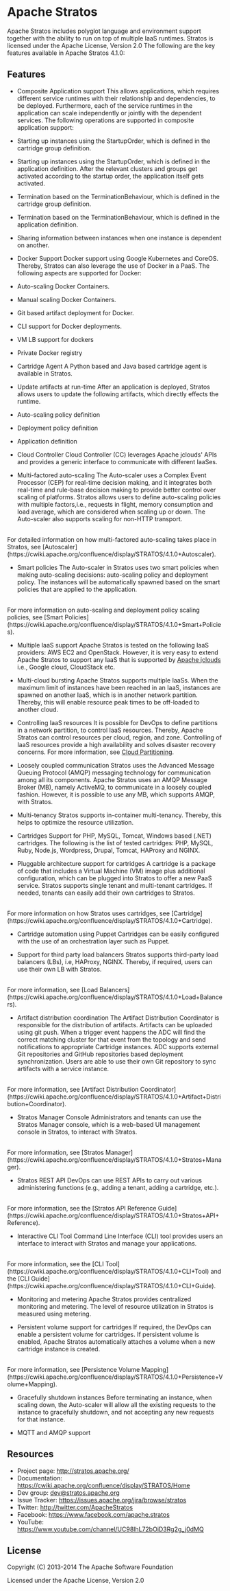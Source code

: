 Apache Stratos
===========================
Apache Stratos includes polyglot language and environment support together with the ability to run on top of multiple IaaS runtimes.
Stratos is licensed under the Apache License, Version 2.0
The following are the key features available in Apache Stratos 4.1.0:

Features
--------
* Composite Application support
This allows applications, which  requires different service runtimes with their relationship and dependencies,
to be deployed. Furthermore, each of the service runtimes in the application can scale independently or jointly with
the dependent services. The following operations are supported in composite application support:
 * Starting up instances using the StartupOrder, which is defined in the cartridge group definition.
 * Starting up instances using the StartupOrder, which is defined in the application definition.  After the relevant clusters and groups get activated according to the startup order, the application itself gets activated.
 * Termination based on the TerminationBehaviour, which is defined in the cartridge group definition.
 * Termination based on the TerminationBehaviour, which is defined in the application definition.
 * Sharing information between instances when one instance is dependent on another.

* Docker Support
Docker support using Google Kubernetes and CoreOS. Thereby, Stratos can also leverage the use of Docker in a PaaS.
The following aspects are supported for Docker:
 * Auto-scaling Docker Containers.
 * Manual scaling Docker Containers.
 * Git based artifact deployment for Docker.
 * CLI support for Docker deployments.
 * VM LB support for dockers
 * Private Docker registry

* Cartridge Agent
A Python based and Java based cartridge agent is available in Stratos.

* Update artifacts at run-time
After an application is deployed, Stratos allows users to update the following artifacts, which directly effects the runtime.
 * Auto-scaling policy definition
 * Deployment policy definition
 * Application definition

* Cloud Controller
Cloud Controller (CC) leverages Apache jclouds' APIs and provides a generic interface to communicate with different IaaSes.

* Multi-factored auto-scaling
The Auto-scaler uses a Complex Event Processor (CEP) for real-time decision making, and it integrates both real-time
and rule-base decision making to provide better control over scaling of platforms. Stratos allows users to define
auto-scaling policies with multiple factors,i.e., requests in flight, memory consumption and load average, which are
considered when scaling up or down. The Auto-scaler also supports scaling for non-HTTP transport.
<br />
For detailed information on how multi-factored auto-scaling takes place in Stratos,
see [Autoscaler](https://cwiki.apache.org/confluence/display/STRATOS/4.1.0+Autoscaler).

* Smart policies
The Auto-scaler in Stratos uses two smart policies when making auto-scaling decisions: auto-scaling policy and deployment policy.
The instances will be automatically spawned based on the smart policies that are applied to the application.
<br />
For more information on auto-scaling and deployment policy scaling policies, see [Smart Policies](https://cwiki.apache.org/confluence/display/STRATOS/4.1.0+Smart+Policies).

* Multiple IaaS support
Apache Stratos is tested on the following IaaS providers: AWS EC2 and OpenStack. However, it is very easy to extend
Apache Stratos to support any IaaS that is supported by [Apache jclouds](https://jclouds.apache.org) i.e., Google cloud, CloudStack etc.

* Multi-cloud bursting
Apache Stratos supports multiple IaaSs. When the maximum limit of instances have been reached in an IaaS, instances
are spawned on another IaaS, which is in another network partition. Thereby, this will enable resource peak times to
be off-loaded to another cloud.

* Controlling IaaS resources
It is possible for DevOps to define partitions in a network partition, to control IaaS resources. Thereby,
Apache Stratos can control resources per cloud, region, and zone. Controlling of IaaS resources provide a high
availability and solves disaster recovery concerns. For more information, see [Cloud Partitioning](https://cwiki.apache.org/confluence/display/STRATOS/4.1.0+Cloud+Partitioning).

* Loosely coupled communication
Stratos uses the Advanced Message Queuing Protocol (AMQP) messaging technology for communication among all its components.
Apache Stratos uses an AMQP Message Broker (MB), namely ActiveMQ, to communicate in a loosely coupled fashion.
However, it is possible to use any MB, which supports AMQP, with Stratos.

* Multi-tenancy
Stratos supports in-container multi-tenancy. Thereby, this helps to optimize the resource utilization.

* Cartridges
Support for PHP, MySQL, Tomcat, Windows based (.NET) cartridges. The following is the list of tested cartridges:
PHP, MySQL, Ruby, Node.js, Wordpress, Drupal, Tomcat, HAProxy and NGINX.

* Pluggable architecture support for cartridges
A cartridge is a package of code that includes a Virtual Machine (VM) image plus additional configuration, which can
be plugged into Stratos to offer a new PaaS service. Stratos supports single tenant and multi-tenant cartridges.
If needed, tenants can easily add their own cartridges to Stratos.
<br />
For more information on how Stratos uses cartridges, see [Cartridge](https://cwiki.apache.org/confluence/display/STRATOS/4.1.0+Cartridge).

* Cartridge automation using Puppet
Cartridges can be easily configured with the use of an orchestration layer such as Puppet.

* Support for third party load balancers
Stratos supports third-party load balancers (LBs), i.e, HAProxy, NGINX. Thereby, if required, users can use their own
LB with Stratos.
<br />
For more information, see [Load Balancers](https://cwiki.apache.org/confluence/display/STRATOS/4.1.0+Load+Balancers).

* Artifact distribution coordination
The Artifact Distribution Coordinator is responsible for the distribution of artifacts. Artifacts can be uploaded
using git push. When a trigger event happens the ADC will find the correct matching cluster for that event from the
topology and send notifications to appropriate Cartridge instances. ADC supports external Git repositories and GitHub
repositories based deployment synchronization. Users are able to use their own Git repository to sync artifacts with
a service instance.
<br />
For more information, see [Artifact Distribution Coordinator](https://cwiki.apache.org/confluence/display/STRATOS/4.1.0+Artifact+Distribution+Coordinator).

* Stratos Manager Console
Administrators and tenants can use the Stratos Manager console, which is a web-based UI management console in Stratos,
to interact with Stratos.
<br />
For more information, see [Stratos Manager](https://cwiki.apache.org/confluence/display/STRATOS/4.1.0+Stratos+Manager).

* Stratos REST API
DevOps can use REST APIs to carry out various administering functions (e.g., adding a tenant, adding a cartridge, etc.).
<br />
For more information, see the [Stratos API Reference Guide](https://cwiki.apache.org/confluence/display/STRATOS/4.1.0+Stratos+API+Reference).

* Interactive CLI Tool
Command Line Interface (CLI) tool provides users an interface to interact with Stratos and manage your applications.
<br />
For more information, see the [CLI Tool](https://cwiki.apache.org/confluence/display/STRATOS/4.1.0+CLI+Tool) and the
[CLI Guide](https://cwiki.apache.org/confluence/display/STRATOS/4.1.0+CLI+Guide).

* Monitoring and metering
Apache Stratos provides centralized monitoring and metering. The level of resource utilization in Stratos is measured using metering.

* Persistent volume support for cartridges
If required, the DevOps can enable a persistent volume for cartridges. If persistent volume is enabled, Apache Stratos
automatically attaches a volume when a new cartridge instance is created.
<br />
For more information, see [Persistence Volume Mapping](https://cwiki.apache.org/confluence/display/STRATOS/4.1.0+Persistence+Volume+Mapping).

* Gracefully shutdown instances
Before terminating an instance, when scaling down, the Auto-scaler will allow all the existing requests to the instance
to gracefully shutdown, and not accepting any new requests for that instance.

* MQTT and AMQP support


Resources
---------
* Project page: http://stratos.apache.org/ 
* Documentation: https://cwiki.apache.org/confluence/display/STRATOS/Home 
* Dev group: dev@stratos.apache.org
* Issue Tracker: https://issues.apache.org/jira/browse/stratos 
* Twitter: http://twitter.com/ApacheStratos
* Facebook: https://www.facebook.com/apache.stratos
* YouTube: https://www.youtube.com/channel/UC98lhL72bOiD3Rg2g_j0dMQ


License
-------
Copyright (C) 2013-2014 The Apache Software Foundation

Licensed under the Apache License, Version 2.0
                                                          
